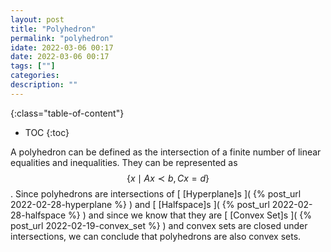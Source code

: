 ```yaml
---
layout: post
title: "Polyhedron"
permalink: "polyhedron"
idate: 2022-03-06 00:17
date: 2022-03-06 00:17
tags: [""]
categories:
description: ""
---
```


{:class="table-of-content"}
* TOC 
{:toc}

A polyhedron can be defined as the intersection of a finite number of linear
equalities and inequalities. They can be represented as $$\{ x \mid Ax \prec
b,  Cx = d \}$$. Since polyhedrons are
intersections of [ [Hyperplane]s ]( {% post_url 2022-02-28-hyperplane %} ) and
[ [Halfspace]s ]( {% post_url 2022-02-28-halfspace %} ) and since we know that
they are [ [Convex Set]s ]( {% post_url 2022-02-19-convex_set %} ) and convex
sets are closed under intersections, we can conclude that polyhedrons are also
convex sets.
